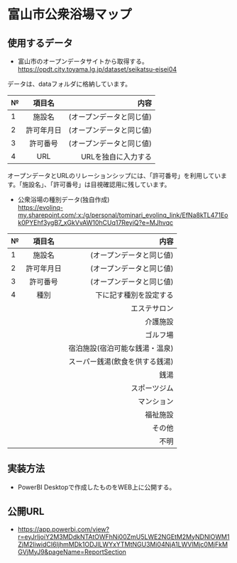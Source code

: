 # 富山市公衆浴場マップ 
## 使用するデータ
- 富山市のオープンデータサイトから取得する。<BR>
https://opdt.city.toyama.lg.jp/dataset/seikatsu-eisei04

データは、dataフォルダに格納しています。
  
| № | 項目名 | 内容 |
|:---|:---:|---:|
|1 |施設名 | (オープンデータと同じ値)|
|2 |許可年月日| (オープンデータと同じ値)|
|3 |許可番号| (オープンデータと同じ値)|
|4 |URL|URLを独自に入力する|

オープンデータとURLのリレーションシップには、「許可番号」を利用しています。「施設名」、「許可番号」は目視確認用に残しています。

- 公衆浴場の種別データ(独自作成)<BR>
https://evolinq-my.sharepoint.com/:x:/g/personal/tominari_evolinq_link/EfNa8kTL471Eok0PYEhf3ygB7_xGkVvAW10hCUq17ReyiQ?e=MJhvqc

| № | 項目名 | 内容 |
|:---|:---:|---:|
|1 |施設名 | (オープンデータと同じ値)|
|2 |許可年月日| (オープンデータと同じ値)|
|3 |許可番号| (オープンデータと同じ値)|
|4 |種別|下に記す種別を設定する|
| ||エステサロン|
| ||介護施設|
| ||ゴルフ場|
| ||宿泊施設(宿泊可能な銭湯・温泉)|
| ||スーパー銭湯(飲食を供する銭湯)|
| ||銭湯|
| ||スポーツジム|
| ||マンション|
| ||福祉施設|
| ||その他|
| ||不明|

## 実装方法
- PowerBI Desktopで作成したものをWEB上に公開する。
## 公開URL
- https://app.powerbi.com/view?r=eyJrIjoiY2M3MDdkNTAtOWFhNi00ZmU5LWE2NGEtM2MyNDNlOWM1ZjM2IiwidCI6IjhmMDk1ODJlLWYxYTMtNGU3Mi04NjA1LWVlMjc0MjFkMGVjMyJ9&pageName=ReportSection
